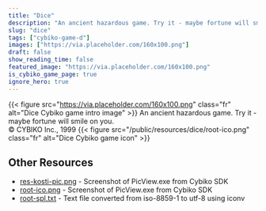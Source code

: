 ```yaml
---
title: "Dice"
description: "An ancient hazardous game. Try it - maybe fortune will smile on you. © CYBIKO Inc., 1999 "
slug: "dice"
tags: ["cybiko-game-d"]
images: ["https://via.placeholder.com/160x100.png"]
draft: false
show_reading_time: false
featured_image: "https://via.placeholder.com/160x100.png"
is_cybiko_game_page: true
ignore_hero: true
---
```

{{< figure src="https://via.placeholder.com/160x100.png" class="fr" alt="Dice Cybiko game intro image" >}}
An ancient hazardous game. Try it - maybe fortune will smile on you. \
© CYBIKO Inc., 1999 {{< figure src="/public/resources/dice/root-ico.png" class="fr" alt="Dice Cybiko game icon" >}}

## Other Resources
* [res-kosti-pic.png](/public/resources/dice/res-kosti-pic.png) - Screenshot of PicView.exe from Cybiko SDK
* [root-ico.png](/public/resources/dice/root-ico.png) - Screenshot of PicView.exe from Cybiko SDK
* [root-spl.txt](/public/resources/dice/root-spl.txt) - Text file converted from iso-8859-1 to utf-8 using iconv
